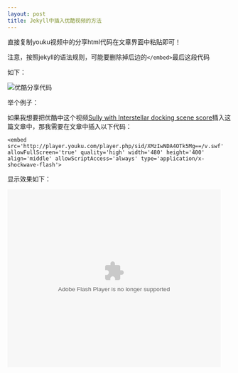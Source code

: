 ```yaml
---
layout: post
title: Jekyll中插入优酷视频的方法
---
```


直接复制youku视频中的分享html代码在文章界面中粘贴即可！  

注意，按照jekyll的语法规则，可能要删除掉后边的`</embed>`最后这段代码

如下：

![优酷分享代码](http://7xqrll.com1.z0.glb.clouddn.com/20180224-%E5%88%86%E4%BA%AB%E4%BB%A3%E7%A0%81.png)  

<!--more-->

举个例子：

如果我想要把优酷中这个视频[Sully with Interstellar docking scene score](https://v.youku.com/v_show/id_XMzIwNDA4OTk5Mg==.html?spm=a2hzp.8253869.0.0)插入这篇文章中，那我需要在文章中插入以下代码：

`<embed src='http://player.youku.com/player.php/sid/XMzIwNDA4OTk5Mg==/v.swf' allowFullScreen='true' quality='high' width='480' height='400' align='middle' allowScriptAccess='always' type='application/x-shockwave-flash'>`

显示效果如下：  

<embed src='http://player.youku.com/player.php/sid/XMzIwNDA4OTk5Mg==/v.swf' allowFullScreen='true' quality='high' width='480' height='400' align='middle' allowScriptAccess='always' type='application/x-shockwave-flash'>
